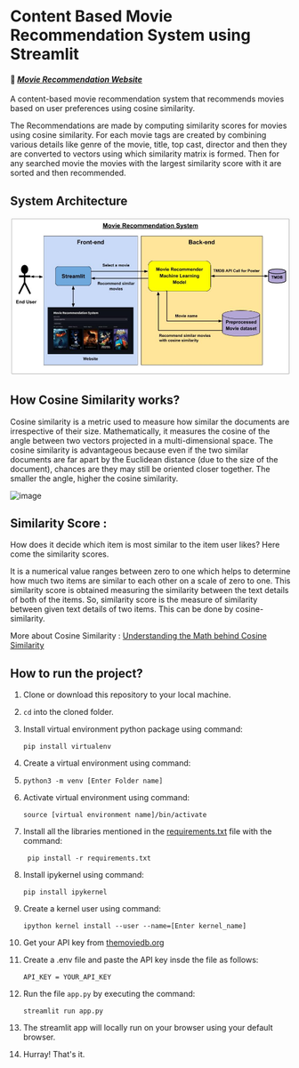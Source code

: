 # Content Based Movie Recommendation System using Streamlit

#### 🔗 *[Movie Recommendation Website](https://movie-recommendation-system-sd.streamlit.app/)*

A content-based movie recommendation system that recommends movies based on user preferences using cosine similarity.

The Recommendations are made by computing similarity scores for movies using cosine similarity. For each movie tags are created by combining various details like genre of the movie, title, top cast, director and then they are converted to vectors using which similarity matrix is formed. Then for any searched movie the movies with the largest similarity score with it are sorted and then recommended.

## System Architecture

![System Architecture](https://raw.githubusercontent.com/soumadeep-dey/Movie-Recommendation-System/8ae1db904d3aad26bfcc4c08b35eb9f7692639f2/image/System%20Architecture.jpg)

## How Cosine Similarity works?

  Cosine similarity is a metric used to measure how similar the documents are irrespective of their size. Mathematically, it measures the cosine of the angle between two vectors projected in a multi-dimensional space. The cosine similarity is advantageous because even if the two similar documents are far apart by the Euclidean distance (due to the size of the document), chances are they may still be oriented closer together. The smaller the angle, higher the cosine similarity.

  ![image](https://user-images.githubusercontent.com/36665975/70401457-a7530680-1a55-11ea-9158-97d4e8515ca4.png)

## Similarity Score :

   How does it decide which item is most similar to the item user likes? Here come the similarity scores.

   It is a numerical value ranges between zero to one which helps to determine how much two items are similar to each other on a scale of zero to one. This similarity score is obtained measuring the similarity between the text details of both of the items. So, similarity score is the measure of similarity between given text details of two items. This can be done by cosine-similarity.

More about Cosine Similarity : [Understanding the Math behind Cosine Similarity](https://www.machinelearningplus.com/nlp/cosine-similarity/)

## How to run the project?

1. Clone or download this repository to your local machine.
2. `cd` into the cloned folder.
3. Install virtual environment python package using command:

   ```
   pip install virtualenv
   ```
4. Create a virtual environment using command:
5. ```
   python3 -m venv [Enter Folder name]
   ```
6. Activate virtual environment using command:

   ```
   source [virtual environment name]/bin/activate
   ```
7. Install all the libraries mentioned in the [requirements.txt](https://github.com/soumadeep-dey/Movie-Recommendation-System/blob/main/requirements.txt) file with the command:

   ```
    pip install -r requirements.txt
   ```
8. Install ipykernel using command:

   ```
   pip install ipykernel
   ```
9. Create a kernel user using command:

   ```
   ipython kernel install --user --name=[Enter kernel_name]
   ```
10. Get your API key from [themoviedb.org](https://www.themoviedb.org/settings/api)
11. Create a .env file and paste the API key insde the file as follows:

    ```
    API_KEY = YOUR_API_KEY
    ```
12. Run the file `app.py` by executing the command:

    ```
    streamlit run app.py
    ```
13. The streamlit app will locally run on your browser using your default browser.
14. Hurray! That's it.
